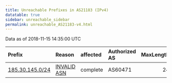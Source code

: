 ```yaml
---
title: Unreachable Prefixes in AS21183 (IPv4)
datatable: true
sidebar: unreachable_sidebar
permalink: unreachable_AS21183-v4.html
---
```


Data as of 2018-11-15 14:35:00 UTC


<div class="datatable-begin"></div>

| Prefix                                                   | Reason                                                                                                 | affected   | Authorized AS   |   MaxLength | Anchor                                         |   unreachable /24s |
|:---------------------------------------------------------|:-------------------------------------------------------------------------------------------------------|:-----------|:----------------|------------:|:-----------------------------------------------|-------------------:|
| [185.30.145.0/24](https://stat.ripe.net/185.30.145.0/24) | [INVALID ASN](https://rpki-validator.ripe.net/announcement-preview?asn=AS21183&prefix=185.30.145.0/24) | complete   | AS60471         |          24 | [RIPE](unreachable_RIPE_NCC_RPKI_Root-v4.html) |                  1 |

<div class="datatable-end"></div>
